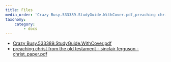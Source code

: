 ```yaml
---
title: Files
media_order: 'Crazy Busy.533389.StudyGuide.WithCover.pdf,preaching christ from the old testament - sinclair ferguson - christ_paper.pdf'
taxonomy:
    category:
        - docs
---
```


- [Crazy Busy.533389.StudyGuide.WithCover.pdf](Crazy%20Busy.533389.StudyGuide.WithCover.pdf)
- [preaching christ from the old testament - sinclair ferguson - christ_paper.pdf](preaching%20christ%20from%20the%20old%20testament%20-%20sinclair%20ferguson%20-%20christ_paper.pdf)